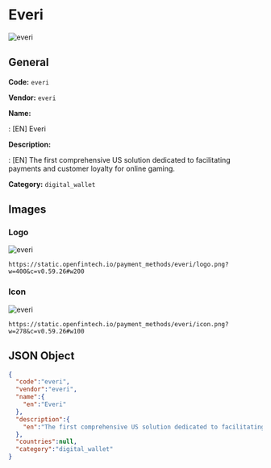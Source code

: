 
# Everi 
![everi](https://static.openfintech.io/payment_methods/everi/logo.png?w=400&c=v0.59.26#w200)  

## General 
**Code:** `everi` 
 
**Vendor:** `everi` 
 
**Name:** 
 
:	[EN] Everi 
 
**Description:** 
 
: [EN] The first comprehensive US solution dedicated to facilitating payments and customer loyalty for online gaming. 
 
**Category:** `digital_wallet` 
 

## Images 

### Logo 
![everi](https://static.openfintech.io/payment_methods/everi/logo.png?w=400&c=v0.59.26#w200)  

```
https://static.openfintech.io/payment_methods/everi/logo.png?w=400&c=v0.59.26#w200
```  

### Icon 
![everi](https://static.openfintech.io/payment_methods/everi/icon.png?w=278&c=v0.59.26#w100)  

```
https://static.openfintech.io/payment_methods/everi/icon.png?w=278&c=v0.59.26#w100
```  

## JSON Object 

```json
{
  "code":"everi",
  "vendor":"everi",
  "name":{
    "en":"Everi"
  },
  "description":{
    "en":"The first comprehensive US solution dedicated to facilitating payments and customer loyalty for online gaming."
  },
  "countries":null,
  "category":"digital_wallet"
}
```  
